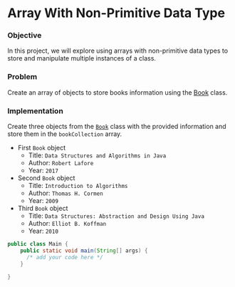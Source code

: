 # Array With Non-Primitive Data Type

### Objective
In this project, we will explore using arrays with non-primitive data types to store and manipulate multiple instances of a class.
### Problem
Create an array of objects to store books information using the [Book](./src/Book.java) class.

### Implementation
Create three objects from the [`Book`](./src/Book.java) class with the provided information and store them in the `bookCollection` array. 
- First `Book` object
   - Title: `Data Structures and Algorithms in Java`
   - Author: `Robert Lafore`
   - Year: `2017`
- Second `Book` object
   - Title: `Introduction to Algorithms`
   - Author: `Thomas H. Cormen`
   - Year: `2009`
- Third `Book` object
   - Title: `Data Structures: Abstraction and Design Using Java`
   - Author: `Elliot B. Koffman`
   - Year: `2010`

```java
public class Main {
    public static void main(String[] args) {
      /* add your code here */
    }

}
